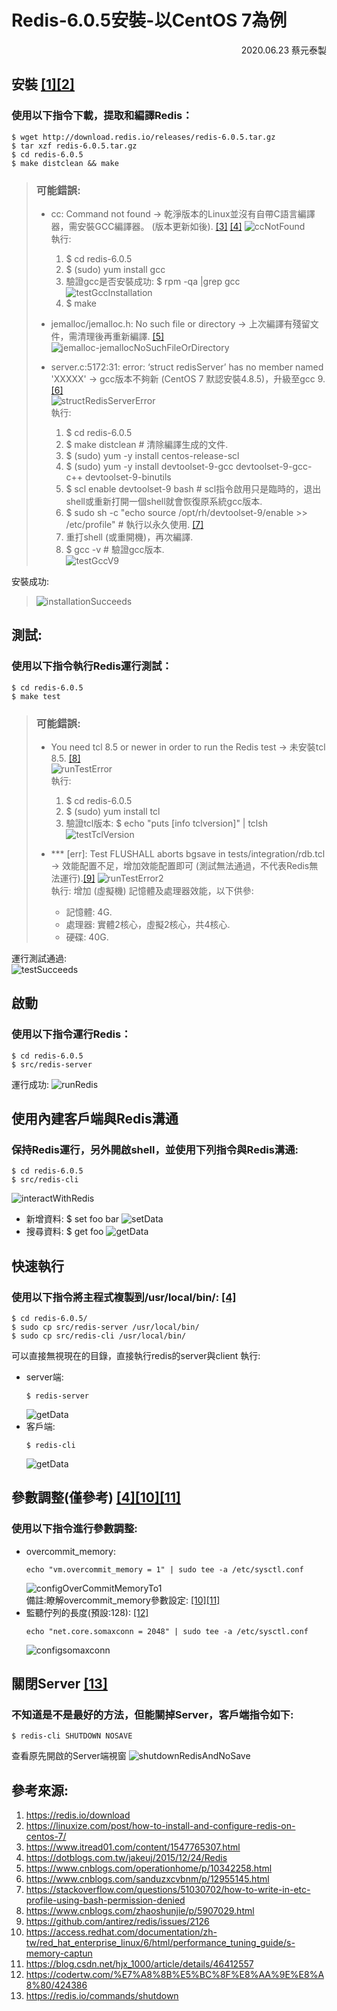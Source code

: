 # Redis-6.0.5安裝-以CentOS 7為例
<p align="right">2020.06.23 蔡元泰製</p> 

## 安裝 [[1]](#[1])[[2]](#[2])
### 使用以下指令下載，提取和編譯Redis：
``` shell
$ wget http://download.redis.io/releases/redis-6.0.5.tar.gz
$ tar xzf redis-6.0.5.tar.gz
$ cd redis-6.0.5
$ make distclean && make
```
> ### 可能錯誤:  
> - cc: Command not found -> 乾淨版本的Linux並沒有自帶C語言編譯器，需安裝GCC編譯器。 (版本更新如後). [[3]](#[3]) [[4]](#[4])
> ![ccNotFound](./redis-6.0.5-install-centOS7_img/ccNotFound.png)  
> 執行:
>   1. $ cd redis-6.0.5
>   2. $ (sudo) yum install gcc 
>   3. 驗證gcc是否安裝成功: $ rpm -qa |grep gcc   
> ![testGccInstallation](./redis-6.0.5-install-centOS7_img/testGccInstallation.png)  
>   4. $ make   
>   
> -  jemalloc/jemalloc.h: No such file or directory -> 上次編譯有殘留文件，需清理後再重新編譯. [[5]](#[5])  
> ![jemalloc-jemallocNoSuchFileOrDirectory](./redis-6.0.5-install-centOS7_img/jemalloc-jemallocNoSuchFileOrDirectory.png)  
>   
> - server.c:5172:31: error: ‘struct redisServer’ has no member named 'XXXXX' -> gcc版本不夠新 (CentOS 7 默認安裝4.8.5)，升級至gcc 9. [[6]](#[6])  
> ![structRedisServerError](./redis-6.0.5-install-centOS7_img/structRedisServerError.png)  
> 執行:
>   1. $ cd redis-6.0.5
>   2. $ make distclean # 清除編譯生成的文件.   
>   3. $ (sudo) yum -y install centos-release-scl
>   4. $ (sudo) yum -y install devtoolset-9-gcc devtoolset-9-gcc-c++ devtoolset-9-binutils
>   5. $ scl enable devtoolset-9 bash # scl指令啟用只是臨時的，退出shell或重新打開一個shell就會恢復原系統gcc版本.
>   6. $ sudo sh -c "echo source /opt/rh/devtoolset-9/enable >> /etc/profile" # 執行以永久使用. [[7]](#[7])
>   7. 重打shell (或重開機)，再次編譯. 
>   8. $ gcc -v  # 驗證gcc版本.   
> ![testGccV9](./redis-6.0.5-install-centOS7_img/testGccV9.png)  

安裝成功:   
> ![installationSucceeds](./redis-6.0.5-install-centOS7_img/installationSucceeds.png)  

## 測試: 
### 使用以下指令執行Redis運行測試：
```shell
$ cd redis-6.0.5
$ make test
```
> ### 可能錯誤:  
> - You need tcl 8.5 or newer in order to run the Redis test -> 未安裝tcl 8.5. [[8]](#[8])  
> ![runTestError](./redis-6.0.5-install-centOS7_img/runTestError.png)  
>   執行:
>   1. $ cd redis-6.0.5
>   2. $ (sudo) yum install tcl   
>   3. 驗證tcl版本: $ echo "puts [info tclversion]" | tclsh   
> ![testTclVersion](./redis-6.0.5-install-centOS7_img/testTclVersion.png)  
>    
> - *** [err]: Test FLUSHALL aborts bgsave in tests/integration/rdb.tcl -> 效能配置不足，增加效能配置即可 (測試無法通過，不代表Redis無法運行).[[9]](#[9])
> ![runTestError2](./redis-6.0.5-install-centOS7_img/runTestError2.png)  
> 執行: 增加 (虛擬機) 記憶體及處理器效能，以下供參:  
>   + 記憶體: 4G.
>   + 處理器: 實體2核心，虛擬2核心，共4核心.
>   + 硬碟: 40G.

運行測試通過:   
![testSucceeds](./redis-6.0.5-install-centOS7_img/testSucceeds.png)  

## 啟動
### 使用以下指令運行Redis：
``` shell
$ cd redis-6.0.5
$ src/redis-server
```
運行成功:
![runRedis](./redis-6.0.5-install-centOS7_img/runRedis.png)  
## 使用內建客戶端與Redis溝通
### 保持Redis運行，另外開啟shell，並使用下列指令與Redis溝通:
``` shell
$ cd redis-6.0.5
$ src/redis-cli
```
![interactWithRedis](./redis-6.0.5-install-centOS7_img/interactWithRedis.png) 
- 新增資料: $ set foo bar
![setData](./redis-6.0.5-install-centOS7_img/setData.png) 
- 搜尋資料: $ get foo
![getData](./redis-6.0.5-install-centOS7_img/getData.png) 

## 快速執行  
### 使用以下指令將主程式複製到/usr/local/bin/: [[4]](#[4])  
``` shell
$ cd redis-6.0.5/
$ sudo cp src/redis-server /usr/local/bin/
$ sudo cp src/redis-cli /usr/local/bin/
```
可以直接無視現在的目錄，直接執行redis的server與client
執行:
- server端:
    ```shell
    $ redis-server
    ```
    ![getData](./redis-6.0.5-install-centOS7_img/runRedisDirectly.png) 
- 客戶端:
  ``` shell
  $ redis-cli
  ```
     ![getData](./redis-6.0.5-install-centOS7_img/interactWithRedisDirectly.png) 

## 參數調整(僅參考) [[4]](#[4])[[10]](#[10])[[11]](#[11])
### 使用以下指令進行參數調整:
- overcommit_memory:
    ``` shell
    echo "vm.overcommit_memory = 1" | sudo tee -a /etc/sysctl.conf
    ```
    ![configOverCommitMemoryTo1](./redis-6.0.5-install-centOS7_img/configOverCommitMemoryTo1.png)  
    備註:瞭解overcommit_memory參數設定: [[10]](#[10])[[11]](#[11])
- 監聽佇列的長度(預設:128): [[12]](#[12])
    ``` shell
    echo "net.core.somaxconn = 2048" | sudo tee -a /etc/sysctl.conf
    ```
    ![configsomaxconn](./redis-6.0.5-install-centOS7_img/configsomaxconn.png) 


## 關閉Server [[13]](#[13])  
### 不知道是不是最好的方法，但能關掉Server，客戶端指令如下:
```shell
$ redis-cli SHUTDOWN NOSAVE
```
查看原先開啟的Server端視窗
     ![shutdownRedisAndNoSave](./redis-6.0.5-install-centOS7_img/shutdownRedisAndNoSave.png) 

## 參考來源:
1. https://redis.io/download <a name='[1]'></a>
2. https://linuxize.com/post/how-to-install-and-configure-redis-on-centos-7/ <a name='[2]]'></a>
3. https://www.itread01.com/content/1547765307.html <a name='[3]'></a>
4. https://dotblogs.com.tw/jakeuj/2015/12/24/Redis <a name='[4]'></a>  
5. https://www.cnblogs.com/operationhome/p/10342258.html <a name='[5]'></a>  
6. https://www.cnblogs.com/sanduzxcvbnm/p/12955145.html <a name='[6]'></a> 
7. https://stackoverflow.com/questions/51030702/how-to-write-in-etc-profile-using-bash-permission-denied <a name='[7]'></a> 
8. https://www.cnblogs.com/zhaoshunjie/p/5907029.html <a name='[8]'></a> 
9. https://github.com/antirez/redis/issues/2126 <a name='[9]'></a> 
10. https://access.redhat.com/documentation/zh-tw/red_hat_enterprise_linux/6/html/performance_tuning_guide/s-memory-captun <a name='[10]'></a> 
11. https://blog.csdn.net/hjx_1000/article/details/46412557 <a name='[11]'></a> 
12. https://codertw.com/%E7%A8%8B%E5%BC%8F%E8%AA%9E%E8%A8%80/424386 <a name='[12]'></a> 
13. https://redis.io/commands/shutdown <a name='[13]'></a> 